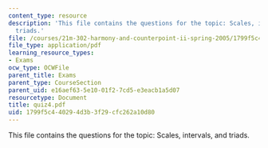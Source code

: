```yaml
---
content_type: resource
description: 'This file contains the questions for the topic: Scales, intervals, and
  triads.'
file: /courses/21m-302-harmony-and-counterpoint-ii-spring-2005/1799f5c440294d3b3f29cfc262a10d80_quiz4.pdf
file_type: application/pdf
learning_resource_types:
- Exams
ocw_type: OCWFile
parent_title: Exams
parent_type: CourseSection
parent_uid: e16aef63-5e10-01f2-7cd5-e3eacb1a5d07
resourcetype: Document
title: quiz4.pdf
uid: 1799f5c4-4029-4d3b-3f29-cfc262a10d80
---
```

This file contains the questions for the topic: Scales, intervals, and triads.


